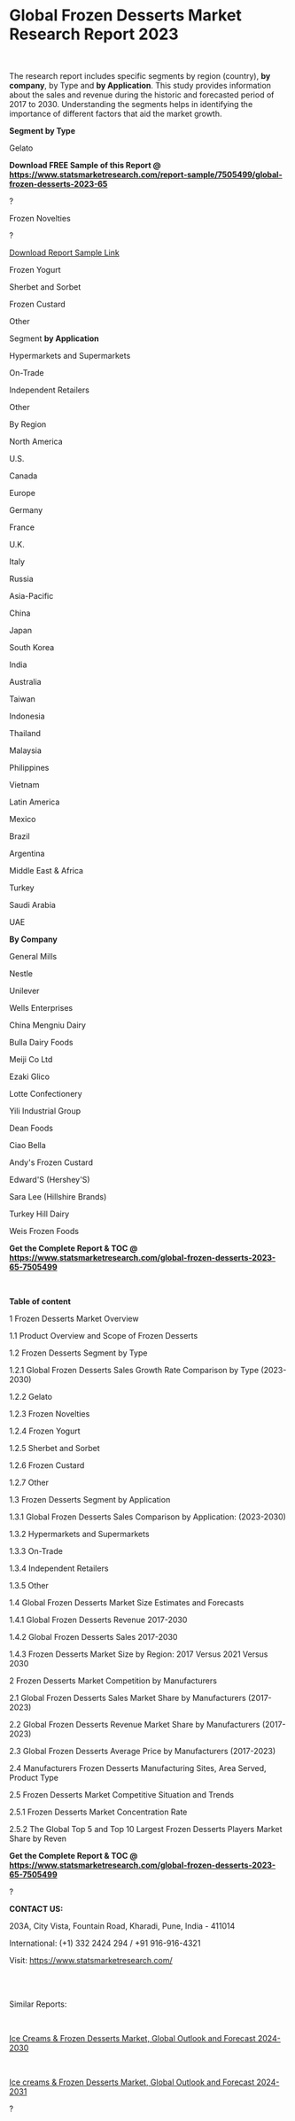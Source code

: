 <h1>Global Frozen Desserts Market Research Report 2023</h1><br/><p>The research report includes specific segments by region (country), <strong>by company</strong>, by Type and <strong>by Application</strong>. This study provides information about the sales and revenue during the historic and forecasted period of 2017 to 2030. Understanding the segments helps in identifying the importance of different factors that aid the market growth.</p>
 
 
 
 <p><strong>Segment by Type</strong></p>
 
 
 
 <p>Gelato</p>
 
 
 
 <div><b>Download FREE Sample of this Report @ <a href="https://www.statsmarketresearch.com/download-free-sample/7505499/global-frozen-desserts-2023-65">https://www.statsmarketresearch.com/report-sample/7505499/global-frozen-desserts-2023-65</a></b></div>
 
 
 
 <p>? </p>
 
 
 
 <p>Frozen Novelties</p>
 
 
 
 <p>? </p>
 
 
 
 <p><a href="https://www.statsmarketresearch.com/download-free-sample/7505499/global-frozen-desserts-2023-65">Download Report Sample Link</a></p>
 
 
 
 <p>Frozen Yogurt</p>
 
 
 
 <p>Sherbet and Sorbet</p>
 
 
 
 <p>Frozen Custard</p>
 
 
 
 <p>Other</p>
 
 
 
 <p>Segment <strong>by Application</strong></p>
 
 
 
 <p>Hypermarkets and Supermarkets</p>
 
 
 
 <p>On-Trade</p>
 
 
 
 <p>Independent Retailers</p>
 
 
 
 <p>Other</p>
 
 
 
 <p>By Region</p>
 
 
 
 <p>North America</p>
 
 
 
 <p>U.S.</p>
 
 
 
 <p>Canada</p>
 
 
 
 <p>Europe</p>
 
 
 
 <p>Germany</p>
 
 
 
 <p>France</p>
 
 
 
 <p>U.K.</p>
 
 
 
 <p>Italy</p>
 
 
 
 <p>Russia</p>
 
 
 
 <p>Asia-Pacific</p>
 
 
 
 <p>China</p>
 
 
 
 <p>Japan</p>
 
 
 
 <p>South Korea</p>
 
 
 
 <p>India</p>
 
 
 
 <p>Australia</p>
 
 
 
 <p>Taiwan</p>
 
 
 
 <p>Indonesia</p>
 
 
 
 <p>Thailand</p>
 
 
 
 <p>Malaysia</p>
 
 
 
 <p>Philippines</p>
 
 
 
 <p>Vietnam</p>
 
 
 
 <p>Latin America</p>
 
 
 
 <p>Mexico</p>
 
 
 
 <p>Brazil</p>
 
 
 
 <p>Argentina</p>
 
 
 
 <p>Middle East & Africa</p>
 
 
 
 <p>Turkey</p>
 
 
 
 <p>Saudi Arabia</p>
 
 
 
 <p>UAE</p>
 
 
 
 <p><strong>By Company</strong></p>
 
 
 
 <p>General Mills</p>
 
 
 
 <p>Nestle</p>
 
 
 
 <p>Unilever</p>
 
 
 
 <p>Wells Enterprises</p>
 
 
 
 <p>China Mengniu Dairy</p>
 
 
 
 <p>Bulla Dairy Foods</p>
 
 
 
 <p>Meiji Co Ltd</p>
 
 
 
 <p>Ezaki Glico</p>
 
 
 
 <p>Lotte Confectionery</p>
 
 
 
 <p>Yili Industrial Group</p>
 
 
 
 <p>Dean Foods</p>
 
 
 
 <p>Ciao Bella</p>
 
 
 
 <p>Andy&#39;s Frozen Custard</p>
 
 
 
 <p>Edward&#39;S (Hershey&#39;S)</p>
 
 
 
 <p>Sara Lee (Hillshire Brands)</p>
 
 
 
 <p>Turkey Hill Dairy</p>
 
 
 
 <p>Weis Frozen Foods</p>
 
 
 
 <div><b>Get the Complete Report & TOC @ <a href="https://www.statsmarketresearch.com/global-frozen-desserts-2023-65-7505499">https://www.statsmarketresearch.com/global-frozen-desserts-2023-65-7505499</a></b></div>
 
 
 
 <p><br />
 
 <b>Table of content</b></p>
 
 
 
 <p>1 Frozen Desserts Market Overview<br />
 
 1.1 Product Overview and Scope of Frozen Desserts<br />
 
 1.2 Frozen Desserts Segment by Type<br />
 
 1.2.1 Global Frozen Desserts Sales Growth Rate Comparison by Type (2023-2030)<br />
 
 1.2.2 Gelato<br />
 
 1.2.3 Frozen Novelties<br />
 
 1.2.4 Frozen Yogurt<br />
 
 1.2.5 Sherbet and Sorbet<br />
 
 1.2.6 Frozen Custard<br />
 
 1.2.7 Other<br />
 
 1.3 Frozen Desserts Segment by Application<br />
 
 1.3.1 Global Frozen Desserts Sales Comparison by Application: (2023-2030)<br />
 
 1.3.2 Hypermarkets and Supermarkets<br />
 
 1.3.3 On-Trade<br />
 
 1.3.4 Independent Retailers<br />
 
 1.3.5 Other<br />
 
 1.4 Global Frozen Desserts Market Size Estimates and Forecasts<br />
 
 1.4.1 Global Frozen Desserts Revenue 2017-2030<br />
 
 1.4.2 Global Frozen Desserts Sales 2017-2030<br />
 
 1.4.3 Frozen Desserts Market Size by Region: 2017 Versus 2021 Versus 2030<br />
 
 2 Frozen Desserts Market Competition by Manufacturers<br />
 
 2.1 Global Frozen Desserts Sales Market Share by Manufacturers (2017-2023)<br />
 
 2.2 Global Frozen Desserts Revenue Market Share by Manufacturers (2017-2023)<br />
 
 2.3 Global Frozen Desserts Average Price by Manufacturers (2017-2023)<br />
 
 2.4 Manufacturers Frozen Desserts Manufacturing Sites, Area Served, Product Type<br />
 
 2.5 Frozen Desserts Market Competitive Situation and Trends<br />
 
 2.5.1 Frozen Desserts Market Concentration Rate<br />
 
 2.5.2 The Global Top 5 and Top 10 Largest Frozen Desserts Players Market Share by Reven</p>
 
 
 
 <div><b>Get the Complete Report & TOC @ <a href="https://www.statsmarketresearch.com/global-frozen-desserts-2023-65-7505499">https://www.statsmarketresearch.com/global-frozen-desserts-2023-65-7505499</a></b></div>
 
 
 
 <p>? </p>
 
 
 
 <p><b>CONTACT US:</b><br />
 
 203A, City Vista, Fountain Road, Kharadi, Pune, India - 411014<br />
 
 International: (+1) 332 2424 294 / +91 916-916-4321<br />
 
 Visit: <a href="https://www.statsmarketresearch.com/">https://www.statsmarketresearch.com/</a><br />
 
 <br />
 
 <br />
 
 Similar Reports:<br />
 
 <br />
 
 <a href="https://www.statsmarketresearch.com/global-ice-creams-frozen-desserts-forecast-2024-2030-389-7886217">Ice Creams & Frozen Desserts Market, Global Outlook and Forecast 2024-2030</a><br />
 
 <br />
 
 <a href="https://www.statsmarketresearch.com/global-ice-creams-frozen-desserts-forecast-2024-2031-325-7876809">Ice creams & Frozen Desserts Market, Global Outlook and Forecast 2024-2031</a><br />
 
 ? </p>
